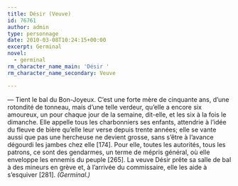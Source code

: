 ```yaml
---
title: Désir (Veuve)
id: 76761
author: admin
type: personnage
date: 2010-03-08T10:24:15+00:00
excerpt: Germinal
novel:
  - germinal
rm_character_name_main: 'Désir '
rm_character_name_secondary: Veuve

---
```

— Tient le bal du Bon-Joyeux. C&rsquo;est une forte mère de cinquante ans, d&rsquo;une rotondité de tonneau, mais d&rsquo;une telle verdeur, qu&rsquo;elle a encore six amoureux, un pour chaque jour de la semaine, dit-elle, et les six à la fois le dimanche. Elle appelle tous les charbonniers ses enfants, attendrie à l&rsquo;idée du fleuve de bière qu&rsquo;elle leur verse depuis trente années; elle se vante aussi que pas une hercheuse ne devient grosse, sans s&rsquo;être à l&rsquo;avance dégourdi les jambes chez elle [174]. Pour elle, toutes les autorités, tous les patrons, ce sont des gendarmes, un terme de mépris général, où elle enveloppe les ennemis du peuple [265]. La veuve Désir prête sa salle de bal à des mineurs en grève et, à l&rsquo;arrivée du commissaire, elle les aide à s&rsquo;esquiver [281]. _(Germinal.)_